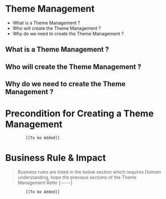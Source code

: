 # Theme Management

* What is a Theme Management ?
* Who will create the Theme Management ?
* Why do we need to create the Theme Management ? 

## What is a Theme Management ?

## Who will create the Theme Management ?

## Why do we need to create the Theme Management ?

# Precondition for Creating a Theme Management



             [[To be Added]]
 




# Business Rule & Impact 

> Business rules are listed in the below section which requires Domain understanding, hope the previous sections of the Theme Management Refer [-----]


             [[To be Added]]
 


